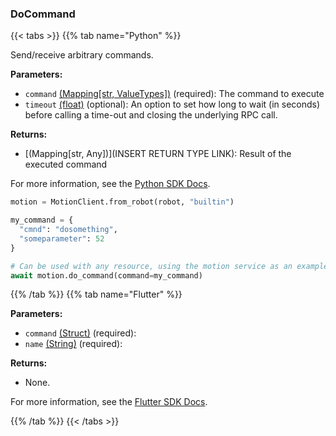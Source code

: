 ### DoCommand

{{< tabs >}}
{{% tab name="Python" %}}

Send/receive arbitrary commands.

**Parameters:**

- `command` [(Mapping[str, ValueTypes])](<INSERT PARAM TYPE LINK>) (required): The command to execute
- `timeout` [(float)](<INSERT PARAM TYPE LINK>) (optional): An option to set how long to wait (in seconds) before calling a time-out and closing the underlying RPC call.

**Returns:**

- [(Mapping[str, Any])](INSERT RETURN TYPE LINK): Result of the executed command

For more information, see the [Python SDK Docs](https://python.viam.dev/autoapi/viam/services/generic/client/index.html#viam.services.generic.client.GenericClient.do_command).

``` python {class="line-numbers linkable-line-numbers"}
motion = MotionClient.from_robot(robot, "builtin")

my_command = {
  "cmnd": "dosomething",
  "someparameter": 52
}

# Can be used with any resource, using the motion service as an example
await motion.do_command(command=my_command)
```

{{% /tab %}}
{{% tab name="Flutter" %}}

**Parameters:**

- `command` [(Struct)](<INSERT PARAM TYPE LINK>) (required):
- `name` [(String)](https://api.flutter.dev/flutter/dart-core/String-class.html) (required):

**Returns:**

- None.

For more information, see the [Flutter SDK Docs](https://flutter.viam.dev/viam_protos.service.generic/GenericServiceClient/doCommand.html).

{{% /tab %}}
{{< /tabs >}}

